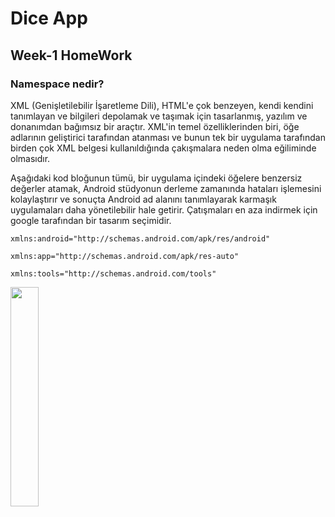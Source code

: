 # Dice App
## Week-1 HomeWork

###  Namespace nedir?

XML (Genişletilebilir İşaretleme Dili), HTML'e çok benzeyen, kendi kendini tanımlayan ve bilgileri depolamak ve taşımak için tasarlanmış,
yazılım ve donanımdan bağımsız bir araçtır. XML'in temel özelliklerinden biri, öğe adlarının geliştirici tarafından atanması ve bunun
tek bir uygulama tarafından birden çok XML belgesi kullanıldığında çakışmalara neden olma eğiliminde olmasıdır.

Aşağıdaki kod bloğunun tümü, bir uygulama içindeki öğelere benzersiz değerler atamak,
Android stüdyonun derleme zamanında hataları işlemesini kolaylaştırır ve sonuçta
Android ad alanını tanımlayarak karmaşık uygulamaları daha yönetilebilir hale getirir.
Çatışmaları en aza indirmek için google tarafından bir tasarım seçimidir.
 ```
xmlns:android="http://schemas.android.com/apk/res/android"

xmlns:app="http://schemas.android.com/apk/res-auto"

xmlns:tools="http://schemas.android.com/tools"
 ```

<img src="https://im3.ezgif.com/tmp/ezgif-3-e26ea26f48.gif" width="30%" height="30%"/>



